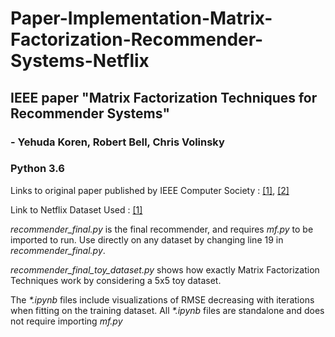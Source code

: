 # Paper-Implementation-Matrix-Factorization-Recommender-Systems-Netflix
## IEEE paper **"Matrix Factorization Techniques for Recommender Systems"** 
### - Yehuda Koren, Robert Bell, Chris Volinsky   
### Python 3.6

Links to original paper published by IEEE Computer Society : [[1]](https://ieeexplore.ieee.org/document/5197422), [[2]](https://datajobs.com/data-science-repo/Recommender-Systems-[Netflix].pdf) 

Link to Netflix Dataset Used : [[1]](https://www.kaggle.com/netflix-inc/netflix-prize-data)


_recommender_final.py_ is the final recommender, and requires _mf.py_ to be imported to run. Use directly on any dataset by changing line 19 in _recommender_final.py_.   

_recommender_final_toy_dataset.py_ shows how exactly Matrix Factorization Techniques work by considering a 5x5 toy dataset.   

The _*.ipynb_ files include visualizations of RMSE decreasing with iterations when fitting on the training dataset. All _*.ipynb_ files are standalone and does not require importing _mf.py_
